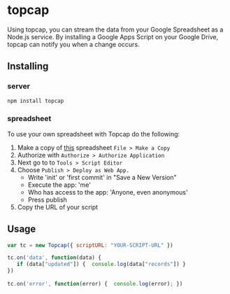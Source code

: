 topcap
======

Using topcap, you can stream the data from your Google Spreadsheet as a Node.js service. By installing a Google Apps Script on your Google Drive, topcap can notify you when a change occurs.


Installing
-------------
### server
```sh
npm install topcap
```

### spreadsheet
To use your own spreadsheet with Topcap do the following:

1.  Make a copy of [this](https://docs.google.com/spreadsheet/ccc?key=0Aqv3NjQVGHDbdDB6NnZjdXZ1bTFIbmNvUGs0V2FSUlE#gid=0) spreadsheet `File > Make a Copy`
2.  Authorize with `Authorize > Authorize Application`
3.  Next go to to `Tools > Script Editor`
3.  Choose `Publish > Deploy as Web App.` 
      * Write 'init' or 'first commit' in "Save a New Version"
      * Execute the app: 'me'
      * Who has access to the app: 'Anyone, even anonymous'
      * Press publish
5.  Copy the URL of your script


Usage
-----
```javascript
var tc = new Topcap({ scriptURL: "YOUR-SCRIPT-URL" }) 

tc.on('data', function(data) {
   if (data["updated"]) {  console.log(data["records"]) } 
})
          
tc.on('error', function(error) {  console.log(error); })
```
